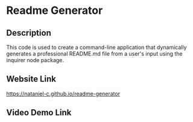 # Readme Generator

## Description
This code is used to create a command-line application that dynamically generates a professional README.md file from a user's input using the inquirer node package. 

## Website Link
https://nataniel-c.github.io/readme-generator

## Video Demo Link
